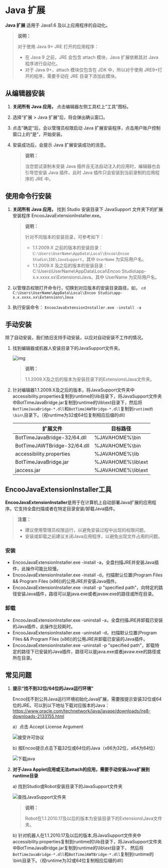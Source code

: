 # Java 扩展

**Java 扩展** 适用于 Java1.6 及以上应用程序的自动化。

  > **说明：**
  >
  > 对于使用 Java 9+ JRE 打开的应用程序：
  >
  >- 在 Java 9 之前，JRE 会包含 attach 模块，Java 扩展依赖其对 Java 程序进行自动化。
  >- 对于 Java 9+，attach 模块仅包含在 JDK 中，所以对于使用 JRE9+打开的程序，需要手动在 JRE 目录下添加此模块。

## 从编辑器安装

1. **关闭所有 Java 应用，** 点击编辑器左侧工具栏上“工具”图标。
2. 选择“扩展 > Java 扩展”后，将会弹出确认窗口。
3. 点击”确定“后，会以管理员权限启动 Java 扩展安装程序，点击用户账户控制窗口上的“是”，开始安装。
4. 安装成功后，会提示 Java 扩展安装成功的消息。

    > **说明：**
    >
    > 当您尝试录制未安装 Java 插件且无法自动注入的应用时，编辑器也会引导您安装 Java 插件。此时 Java 插件只会安装到当前录制的应用程序的 JRE 中。

## 使用命令行安装

1. **关闭所有 Java 应用，**  找到 Studio 安装目录下 JavaSupport 文件夹下的扩展安装程序 EncooJavaExtensionInstaller.exe。

   > **说明：**
   >
   > 针对不同版本的安装目录，可参考如下：
   >- 1.1.2009.X 之前的版本的安装目录：`C:\Users\UserName\AppData\Local\Encoo\Encoo Studio\IDE\JavaSupport`，其中 `UserName` 为实际用户名。
   >- 1.1.2009.X 及之后的版本的安装目录：C:\Users\UserName\AppData\Local\Encoo Studio\app-x.x.xxxx.xx\Extensions\Java，其中 UserName 为实际用户名。

2. 以管理员权限打开命令行，切换到对应版本的安装目录路径，如，
   ```cd C:\Users\UserName\AppData\Local\Encoo Studio\app-x.x.xxxx.xx\Extensions\Java```

3. 执行安装命令：
   ``` EncooJavaExtensionInstaller.exe -install -a ```

## 手动安装

除了自动安装，我们依旧支持手动安装，以应对自动安装不工作的情况。

1. 找到编辑器或机器人安装目录下的JavaSupport文件夹。

   ![img](https://docimages.blob.core.chinacloudapi.cn/images/Amanda/Java/1.png)

   >**说明：**
   >
   > 1.1.2009.X及之后的版本为安装目录下的Extensions\Java文件夹。

2. 针对编辑器1.1.2009.X及之后的版本，将JavaSupport文件夹中accessibility.properties复制到runtime的\lib目录下，将JavaSupport文件夹中BotTimeJavaBridge.jar复制到runtime的\lib\ext目录下，然后将`BotTimeJavaBridge-*.dll`和`BotTimeJAWTBridge-*.dll`复制到`runtime的\bin\`目录下。（视runtime为32或64位复制相应后缀的dll）

   |扩展文件|目标路径|
   |---|---|
   |BotTimeJavaBridge-32/64.dll|%JAVAHOME%\bin|
   |BotTimeJAWTBridge-32/64.dll|%JAVAHOME%\bin|
   |accessibility.properties|%JAVAHOME%\lib|
   |BotTimeJavaBridge.jar|%JAVAHOME%\lib\ext|
   |jaccess.jar|%JAVAHOME%\lib\ext|

## EncooJavaExtensionInstaller工具

**EncooJavaExtensionInstaller**是用于在计算机上自动部署Java扩展的应用程序。它支持全盘扫描或者在特定目录安装/卸载Java插件。

>**注意：**
>
>- 建议使用管理员权限运行，以避免安装过程中出现的权限问题。
>- 安装或卸载之前建议关闭Java应用程序，以避免出现文件占用的问题。

### 安装

- EncooJavaExtensionInstaller.exe -install -a，全盘扫描JRE并安装Java插件，此操作可能比较慢。
- EncooJavaExtensionInstaller.exe -install -d，扫描默认位置(Program Files && Program Files (x86))的公用JRE并安装Java插件。
- EncooJavaExtensionInstaller.exe -install -p "specified path"，向特定的路径安装Java插件，路径可以是java.exe或者javaw.exe的路径或所在目录。

### 卸载

- EncooJavaExtensionInstaller.exe -uninstall -a，全盘扫描JRE并卸载已安装的Java插件，此操作比较耗时。
- EncooJavaExtensionInstaller.exe -uninstall -d，扫描默认位置(Program Files && Program Files (x86))的公用JRE并卸载已安装的Java插件。
- EncooJavaExtensionInstaller.exe -uninstall -p "specified path"，卸载特定的路径下已安装的Java插件，路径可以是java.exe或者javaw.exe的路径或所在目录。

## 常见问题

1. **提示“找不到32位/64位的Java运行环境”**

    Encoo找不到公共Java运行环境初始化Java扩展，需要按提示安装32位或64位的JRE。可以到以下地址下载对应版本的Java：<https://www.oracle.com/technetwork/java/javase/downloads/jre8-downloads-2133155.html>

    a）点击 Accept License Argument

   ![接受许可协议](https://docimages.blob.core.chinacloudapi.cn/images/Studio/Extensions/java-acceptLicenseArguments.png)

    b) 按Encoo提示点击下载32位或64位的Java（x86为32位，x64为64位）

   ![下载java](https://docimages.blob.core.chinacloudapi.cn/images/Studio/Extensions/java-downloadJava.png)

2. **对于Java Applet应用或无法attach的应用，需要手动安装Java扩展到runtime目录**

    a) 找到Studio或Robot安装目录下的JavaSupport文件夹

    ![查找JavaSupport文件夹](https://docimages.blob.core.chinacloudapi.cn/images/Studio/Extensions/java-javaSupport.png)

    >**说明：**
    >
    > Robot在1.1.2010.17及以后的版本为安装目录下的Extensions\Java文件夹。

    b) 针对机器人在1.1.2010.17及以后的版本,将JavaSupport文件夹中accessibility.properties复制到runtime的\lib目录下，将JavaSupport文件夹中BotTimeJavaBridge.jar复制到runtime的\lib\ext目录下，    然后将`BotTimeJavaBridge-*.dll`和`BotTimeJAWTBridge-*.dll`复制到runtime的\bin\目录下。（视runtime为32或64位复制相应后缀的dll）

